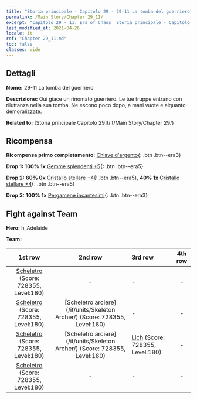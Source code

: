 ```yaml
---
title: "Storia principale - Capitolo 29 - 29-11 La tomba del guerriero"
permalink: /Main Story/Chapter 29_11/
excerpt: "Capitolo 29 - 11. Era of Chaos  Storia principale - Capitolo 29_11. 29-11 La tomba del guerriero"
last_modified_at: 2021-04-26
locale: it
ref: "Chapter 29_11.md"
toc: false
classes: wide
---
```


## Dettagli

 **Nome:** 29-11 La tomba del guerriero

 **Descrizione:** Qui giace un rinomato guerriero. Le tue truppe entrano con riluttanza nella sua tomba. Ne escono poco dopo, a mani vuote e alquanto demoralizzate.

 **Related to:** [Storia principale Capitolo 29](/it/Main Story/Chapter 29/)

## Ricompensa

 **Ricompensa primo completamento:** [Chiave d'argento](/ItemsIT/con_693/){: .btn .btn--era3}

 **Drop 1:** **100% 1x** [Gemme splendenti +5](/ItemsIT/mat_100/){: .btn .btn--era5}

 **Drop 2:** **60% 0x** [Cristallo stellare +4](/ItemsIT/mat_94/){: .btn .btn--era5}, **40% 1x** [Cristallo stellare +4](/ItemsIT/mat_94/){: .btn .btn--era5}

 **Drop 3:** **100% 1x** [Pergamene incantesimi](/ItemsIT/con_694/){: .btn .btn--era3}


## Fight against Team
 **Hero:** h_Adelaide

 **Team:**


  | 1st row | 2nd row | 3rd row | 4th row |
  |:----:|:----:|:----|:----:|
  | [Scheletro](/it/units/Skeleton/) (Score: 728355, Level:180)  | - | - | - |
  | [Scheletro](/it/units/Skeleton/) (Score: 728355, Level:180)  | [Scheletro arciere](/it/units/Skeleton Archer/) (Score: 728355, Level:180)  | - | - |
  | [Scheletro](/it/units/Skeleton/) (Score: 728355, Level:180)  | [Scheletro arciere](/it/units/Skeleton Archer/) (Score: 728355, Level:180)  | [Lich](/it/units/Lich/) (Score: 728355, Level:180)  | - |
  | [Scheletro](/it/units/Skeleton/) (Score: 728355, Level:180)  | - | - | - |


